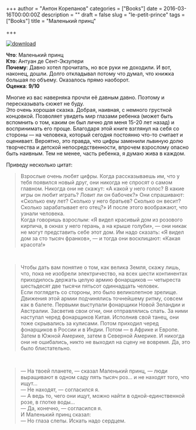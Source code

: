 +++
author = "Антон Корепанов"
categories = ["Books"]
date = 2016-03-16T00:00:00Z
description = ""
draft = false
slug = "le-petit-prince"
tags = ["Books"]
title = "Маленький принц"

+++


[![download](http://res.cloudinary.com/ampersd/image/upload/v1467022615/download_esvw80.png)](http://res.cloudinary.com/ampersd/image/upload/v1467022615/download_esvw80.png)

**Что**: Маленький принц  
**Кто**: Антуан де Сент-Экзупери  
**Почему**: Давно хотел прочитать, но все руки не доходили. И вот, наконец, дошли. Долго откладывал потому что думал, что книжка большая по объему. Оказалось прямо наоборот.  
**Оценка**: **9/10**

Многие из вас наверняка прочли её давным давно. Поэтому и пересказывать сюжет не буду.  
 Это очень хорошая сказка. Добрая, наивная, с немного грустной концовкой. Позволяет увидеть мир глазами ребенка (может быть вспомнить о том, каким он был лично для меня 15-20 лет назад) и воспринимать его проще. Благодаря этой книге взглянул на себя со стороны — на человека, который сегодня постоянно что-то считает и оценивает. Вероятно, это правда, что цифры заменили львиную долю творчества и детской непосредственности, впрочем взрослому опасно быть наивным. Тем не менее, часть ребенка, я думаю жива в каждом.

Приведу несколько цитат:

> Взрослые очень любят цифры. Когда рассказываешь им, что у тебя появился новый друг, они никогда не спросят о самом главном. Никогда они не скажут: «А какой у него голос? В какие игры он любит играть? Ловит ли он бабочек?» Они спрашивают: «Сколько ему лет? Сколько у него братьев? Сколько он весит? Сколько зарабатывает его отец?» И после этого воображают, что узнали человека.  
>  Когда говоришь взрослым: «Я видел красивый дом из розового кирпича, в окнах у него герань, а на крыше голуби», — они никак не могут представить себе этот дом. Им надо сказать: «Я видел дом за сто тысяч франков», — и тогда они восклицают: «Какая красота!»

 

> Чтобы дать вам понятие о том, как велика Земля, скажу лишь, что, пока не изобрели электричество, на всех шести континентах приходилось держать целую армию фонарщиков — четыреста шестьдесят две тысячи пятьсот одиннадцать человек.  
>  Если поглядеть со стороны, это было великолепное зрелище. Движения этой армии подчинялись точнейшему ритму, совсем как в балете. Первыми выступали фонарщики Новой Зеландии и Австралии. Засветив свои огни, они отправлялись спать. За ними наступал черед фонарщиков Китая. Исполнив свой танец, они тоже скрывались за кулисами. Потом приходил черед фонарщиков в России и в Индии. Потом — в Африке и Европе. Затем в Южной Америке, затем в Северной Америке. И никогда они не ошибались, никто не выходил на сцену не вовремя. Да, это было блистательно.

 

> — На твоей планете, — сказал Маленький принц, — люди выращивают в одном саду пять тысяч роз… и не находят того, что ищут…  
>  — Не находят, — согласился я.  
>  — А ведь то, чего они ищут, можно найти в одной-единственной розе, в глотке воды…  
>  — Да, конечно, — согласился я.  
>  И Маленький принц сказал:  
>  — Но глаза слепы. Искать надо сердцем.


